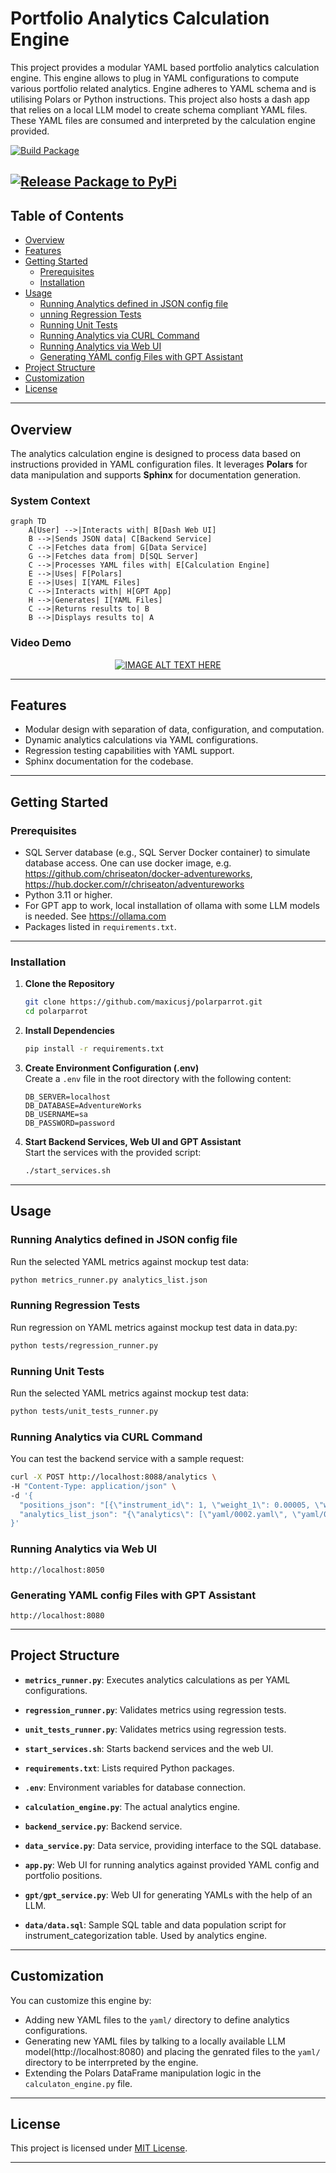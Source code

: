 # **Portfolio Analytics Calculation Engine**

This project provides a modular YAML based portfolio analytics calculation engine. This engine allows to plug in  YAML configurations to compute various portfolio related analytics. Engine adheres to YAML schema and is utilising Polars or Python instructions. This project also hosts a dash app that relies on a local LLM model to create schema compliant YAML files. These YAML files are consumed and interpreted by the calculation engine provided. 

[![Build Package](https://github.com/maxicusj/polarparrot/actions/workflows/python-package.yml/badge.svg)](https://github.com/maxicusj/polarparrot/actions/workflows/python-package.yml)

[![Release Package to PyPi](https://github.com/maxicusj/polarparrot/actions/workflows/publish.yml/badge.svg)](https://github.com/maxicusj/polarparrot/actions/workflows/publish.yml)
---

## **Table of Contents**

- [Overview](#overview)
- [Features](#features)
- [Getting Started](#getting-started)
  - [Prerequisites](#prerequisites)
  - [Installation](#installation)
- [Usage](#usage)
  - [Running Analytics defined in JSON config file](#Running-Analytics-defined-in-JSON-config-file)
  - [unning Regression Tests](#Running-Regression-Tests)
  - [Running Unit Tests](#Running-Unit-Tests)
  - [Running Analytics via CURL Command](#Running-Analytics-via-CURL-Command)
  - [Running Analytics via Web UI](#Running-Analytics-via-Web-UI)
  - [Generating YAML config Files with GPT Assistant](#Generating-YAML-config-Files-with-GPT-Assistant)
- [Project Structure](#project-structure)
- [Customization](#customization)
- [License](#license)

---

## **Overview**

The analytics calculation engine is designed to process data based on instructions provided in YAML configuration files. It leverages **Polars** for data manipulation and supports **Sphinx** for documentation generation.


### **System Context**

```mermaid
graph TD
    A[User] -->|Interacts with| B[Dash Web UI]
    B -->|Sends JSON data| C[Backend Service]
    C -->|Fetches data from| G[Data Service]
    G -->|Fetches data from| D[SQL Server]
    C -->|Processes YAML files with| E[Calculation Engine]
    E -->|Uses| F[Polars]
    E -->|Uses| I[YAML Files]
    C -->|Interacts with| H[GPT App]
    H -->|Generates| I[YAML Files]
    C -->|Returns results to| B
    B -->|Displays results to| A
```

### **Video Demo**
<p style="text-align: center;">
  <a href="https://www.youtube.com/watch?v=Ni_uL8xlDas">
    <img src="https://img.youtube.com/vi/Ni_uL8xlDas/0.jpg" alt="IMAGE ALT TEXT HERE" />
  </a>
</p>


---

## **Features**

- Modular design with separation of data, configuration, and computation.
- Dynamic analytics calculations via YAML configurations.
- Regression testing capabilities with YAML support.
- Sphinx documentation for the codebase.

---

## **Getting Started**

### **Prerequisites**

- SQL Server database (e.g., SQL Server Docker container) to simulate database access. One can use docker image, e.g. https://github.com/chriseaton/docker-adventureworks, https://hub.docker.com/r/chriseaton/adventureworks
- Python 3.11 or higher.
- For GPT app to work, local installation of ollama with some LLM models is needed. See https://ollama.com
- Packages listed in `requirements.txt`.

---

### **Installation**

1. **Clone the Repository**  
   ```bash
   git clone https://github.com/maxicusj/polarparrot.git
   cd polarparrot
   ```

2. **Install Dependencies**  
   ```bash
   pip install -r requirements.txt
   ```

3. **Create Environment Configuration (.env)**  
   Create a `.env` file in the root directory with the following content:
   ```plaintext
   DB_SERVER=localhost
   DB_DATABASE=AdventureWorks
   DB_USERNAME=sa
   DB_PASSWORD=password
   ```

4. **Start Backend Services, Web UI and GPT Assistant**  
   Start the services with the provided script:
   ```bash
   ./start_services.sh
   ```

---

## **Usage**

### **Running Analytics defined in JSON config file**
Run the selected YAML metrics against mockup test data:
```bash
python metrics_runner.py analytics_list.json
```

### **Running Regression Tests**
Run regression on YAML metrics against mockup test data in data.py:
```bash
python tests/regression_runner.py
```

### **Running Unit Tests**
Run the selected YAML metrics against mockup test data:
```bash
python tests/unit_tests_runner.py
```

### **Running Analytics via CURL Command**  
   You can test the backend service with a sample request:
   ```bash
   curl -X POST http://localhost:8088/analytics \
   -H "Content-Type: application/json" \
   -d '{
     "positions_json": "[{\"instrument_id\": 1, \"weight_1\": 0.00005, \"weight_2\": 0.00004, \"weight_3\": 0.00003, \"weight_4\": 0.00005, \"is_laggard\": true}, {\"instrument_id\": 2, \"weight_1\": 0.00007, \"weight_2\": 0.00006, \"weight_3\": 0.00007, \"weight_4\": 0.00006, \"is_laggard\": false}, {\"instrument_id\": 3, \"weight_1\": 0.0001, \"weight_2\": 0.00008, \"weight_3\": 0.00002, \"weight_4\": 0.0001, \"is_laggard\": true}, {\"instrument_id\": 4, \"weight_1\": 0.00002, \"weight_2\": 0.00005, \"weight_3\": 0.00009, \"weight_4\": 0.00002, \"is_laggard\": true}, {\"instrument_id\": 5, \"weight_1\": 0.00009, \"weight_2\": 0.00007, \"weight_3\": 0.00005, \"weight_4\": 0.00007, \"is_laggard\": false}]", 
     "analytics_list_json": "{\"analytics\": [\"yaml/0002.yaml\", \"yaml/0004.yaml\"]}"
   }'
   ```

   ### **Running Analytics via Web UI** 
   ```
   http://localhost:8050
   ```

   ### **Generating YAML config Files with GPT Assistant** 
   ```
   http://localhost:8080
   ```


---

## **Project Structure**

- **`metrics_runner.py`**: Executes analytics calculations as per YAML configurations.
- **`regression_runner.py`**: Validates metrics using regression tests.
- **`unit_tests_runner.py`**: Validates metrics using regression tests.
- **`start_services.sh`**: Starts backend services and the web UI.
- **`requirements.txt`**: Lists required Python packages.
- **`.env`**: Environment variables for database connection.

- **`calculation_engine.py`**: The actual analytics engine.
- **`backend_service.py`**: Backend service.
- **`data_service.py`**: Data service, providing interface to the SQL database.
- **`app.py`**: Web UI for running analytics against provided YAML config and portfolio positions.
- **`gpt/gpt_service.py`**: Web UI for generating YAMLs with the help of an LLM.
- **`data/data.sql`**: Sample SQL table and data population script for instrument_categorization table. Used by analytics engine.

---

## **Customization**

You can customize this engine by:
- Adding new YAML files to the `yaml/` directory to define analytics configurations.
- Generating new YAML files by talking to a locally available LLM model(http://localhost:8080) and placing the genrated files to the `yaml/` directory to be interrpreted by the engine.
- Extending the Polars DataFrame manipulation logic in the `calculaton_engine.py` file.

---

## **License**

This project is licensed under [MIT License](LICENSE).

---
